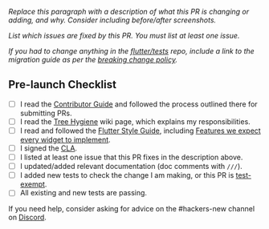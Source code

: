 *Replace this paragraph with a description of what this PR is changing or adding, and why. Consider including before/after screenshots.*

*List which issues are fixed by this PR. You must list at least one issue.*

*If you had to change anything in the [flutter/tests] repo, include a link to the migration guide as per the [breaking change policy].*

## Pre-launch Checklist

- [ ] I read the [Contributor Guide] and followed the process outlined there for submitting PRs.
- [ ] I read the [Tree Hygiene] wiki page, which explains my responsibilities.
- [ ] I read and followed the [Flutter Style Guide], including [Features we expect every widget to implement].
- [ ] I signed the [CLA].
- [ ] I listed at least one issue that this PR fixes in the description above.
- [ ] I updated/added relevant documentation (doc comments with `///`).
- [ ] I added new tests to check the change I am making, or this PR is [test-exempt].
- [ ] All existing and new tests are passing.

If you need help, consider asking for advice on the #hackers-new channel on [Discord].

<!-- Links -->
[Contributor Guide]: https://github.com/LionelPerrault/flutter/wiki/Tree-hygiene#overview
[Tree Hygiene]: https://github.com/LionelPerrault/flutter/wiki/Tree-hygiene
[test-exempt]: https://github.com/LionelPerrault/flutter/wiki/Tree-hygiene#tests
[Flutter Style Guide]: https://github.com/LionelPerrault/flutter/wiki/Style-guide-for-Flutter-repo
[Features we expect every widget to implement]: https://github.com/LionelPerrault/flutter/wiki/Style-guide-for-Flutter-repo#features-we-expect-every-widget-to-implement
[CLA]: https://cla.developers.google.com/
[flutter/tests]: https://github.com/LionelPerrault/tests
[breaking change policy]: https://github.com/LionelPerrault/flutter/wiki/Tree-hygiene#handling-breaking-changes
[Discord]: https://github.com/LionelPerrault/flutter/wiki/Chat
